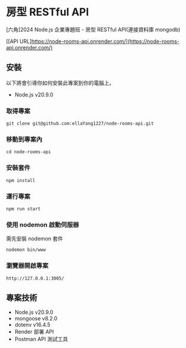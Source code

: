 # 房型 RESTful API
[六角]2024 Node.js 企業專題班 - 房型 RESTful API(連接資料庫 mongodb)

[[API URL]https://node-rooms-api.onrender.com/](https://node-rooms-api.onrender.com/)


## 安裝

以下將會引導你如何安裝此專案到你的電腦上。

-   Node.js v20.9.0

### 取得專案

```
git clone git@github.com:ellaYang1227/node-rooms-api.git
```

### 移動到專案內

```
cd node-rooms-api
```

### 安裝套件

```
npm install
```

### 運行專案

```
npm run start
```

### 使用 nodemon 啟動伺服器
需先安裝 nodemon 套件
```
nodemon bin/www
```

### 瀏覽器開啟專案

```
http://127.0.0.1:3005/
```

## 專案技術

- Node.js v20.9.0
- mongoose v8.2.0
- dotenv v16.4.5
- Render 部署 API
- Postman API 測試工具
